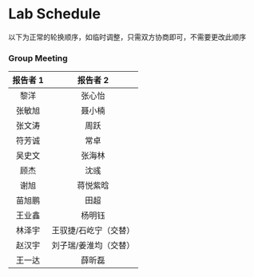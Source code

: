 # Lab Schedule

以下为正常的轮换顺序，如临时调整，只需双方协商即可，不需要更改此顺序

### Group Meeting

|    报告者 1    | 报告者 2 |
| :----------: | :----------: |
| 黎洋 | 张心怡 |
| 张敏旭 | 聂小楠 |
| 张文涛 | 周跃 |
| 符芳诚 | 常卓 |
| 吴史文 | 张海林 |
| 顾杰 | 沈彧 |
| 谢旭 | 蒋悦紫晗 |
| 苗旭鹏 | 田超 |
| 王业鑫 | 杨明钰 |
| 林泽宇 | 王驭捷/石屹宁（交替） |
| 赵汉宇 | 刘子瑞/姜淮均（交替） |
| 王一达 | 薛昕磊 |

